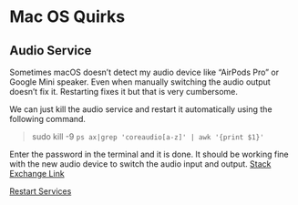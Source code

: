 # Mac OS Quirks

## Audio Service

Sometimes macOS doesn’t detect my audio device like “AirPods Pro” or Google Mini speaker. Even when manually switching the audio output doesn’t fix it. Restarting fixes it but that is very cumbersome.

We can just kill the audio service and restart it automatically using the following command.

> sudo kill -9 `ps ax|grep 'coreaudio[a-z]' | awk '{print $1}'`

Enter the password in the terminal and it is done. It should be working fine with the new audio device to switch the audio input and output. [Stack Exchange Link](https://apple.stackexchange.com/questions/16842/restarting-sound-service)

[Restart Services](https://serverfault.com/questions/194832/how-to-start-stop-restart-launchd-services-from-the-command-line)

